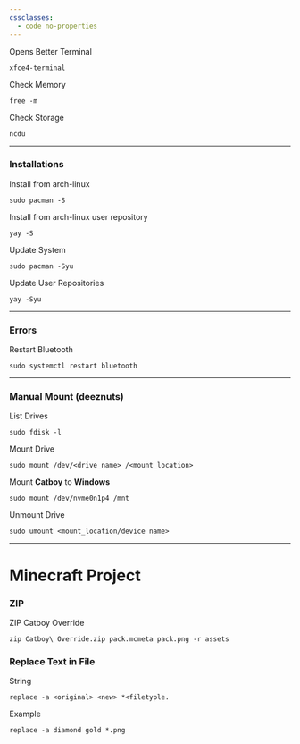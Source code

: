 ```yaml
---
cssclasses:
  - code no-properties
---
```

Opens Better Terminal
```
xfce4-terminal
```
Check Memory
```
free -m
```
Check Storage
```
ncdu
```
- - -
### Installations
Install from arch-linux
```
sudo pacman -S
```
Install from arch-linux user repository
```
yay -S
```
Update System
```
sudo pacman -Syu
```
Update User Repositories
```
yay -Syu
```
- - -
### Errors
Restart Bluetooth
```
sudo systemctl restart bluetooth 
```
- - -
### Manual Mount (deeznuts)
List Drives
```
sudo fdisk -l
```
Mount Drive
```
sudo mount /dev/<drive_name> /<mount_location>
```
Mount **Catboy** to **Windows**
```
sudo mount /dev/nvme0n1p4 /mnt
```
Unmount Drive
```
sudo umount <mount_location/device name>
```
---
# Minecraft Project
### ZIP
ZIP Catboy Override
```
zip Catboy\ Override.zip pack.mcmeta pack.png -r assets
```
### Replace Text in File
String
```
replace -a <original> <new> *<filetyple.
```
Example
```
replace -a diamond gold *.png
```
